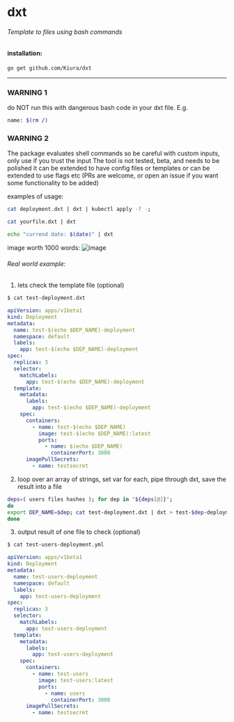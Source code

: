 # dxt
###### Template to files using bash commands
#### installation:
```bash
go get github.com/Kiura/dxt
```
---
### **WARNING 1**
do NOT run this with dangerous bash code in your dxt file. E.g. 
```bash 
name: $(rm /)
```

### **WARNING 2** 
The package evaluates shell commands so be careful with custom inputs, only use if you trust the input
The tool is not tested, beta, and needs to be polished
it can be extended to have config files or templates or can be extended to use flags etc (PRs are welcome, or open an issue if you want some functionality to be added)

examples of usage:
```bash
cat deployment.dxt | dxt | kubectl apply -f -;
```
```bash
cat yourfile.dxt | dxt
```
```bash
echo "currend date: $(date)" | dxt
```
image worth 1000 words:
![image](https://imagebin.ca/3pjDkLBAXmgN/dxt.png)

###### Real world example:

1) lets check the template file (optional)

```bash
$ cat test-deployment.dxt
```

```yaml
apiVersion: apps/v1beta1
kind: Deployment
metadata:
  name: test-$(echo $DEP_NAME)-deployment
  namespace: default
  labels:
    app: test-$(echo $DEP_NAME)-deployment
spec:
  replicas: 3
  selector:
    matchLabels:
      app: test-$(echo $DEP_NAME)-deployment
  template:
    metadata:
      labels:
        app: test-$(echo $DEP_NAME)-deployment
    spec:
      containers:
        - name: test-$(echo $DEP_NAME)
          image: test-$(echo $DEP_NAME):latest
          ports:
            - name: $(echo $DEP_NAME)
              containerPort: 3000
      imagePullSecrets:
        - name: testsecret
```
2) loop over an array of strings, set var for each, pipe through dxt, save the result into a file
```bash
deps=( users files hashes ); for dep in "${deps[@]}";
do
export DEP_NAME=$dep; cat test-deployment.dxt | dxt > test-$dep-deployment.yml
done
```

3) output result of one file to check (optional)
```bash
$ cat test-users-deployment.yml
```
```yaml
apiVersion: apps/v1beta1
kind: Deployment
metadata:
  name: test-users-deployment
  namespace: default
  labels:
    app: test-users-deployment
spec:
  replicas: 3
  selector:
    matchLabels:
      app: test-users-deployment
  template:
    metadata:
      labels:
        app: test-users-deployment
    spec:
      containers:
        - name: test-users
          image: test-users:latest
          ports:
            - name: users
              containerPort: 3000
      imagePullSecrets:
        - name: testsecret
```

